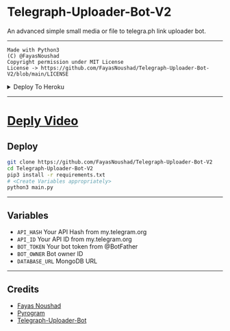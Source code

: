 # Telegraph-Uploader-Bot-V2

An advanced simple small media or file to telegra.ph link uploader bot.

---

```
Made with Python3
(C) @FayasNoushad
Copyright permission under MIT License
License -> https://github.com/FayasNoushad/Telegraph-Uploader-Bot-V2/blob/main/LICENSE
```


<details><summary>Deploy To Heroku</summary>
<p>
<br>
<a href="https://heroku.com/deploy?template=https://github.com/mikeyTG/arserwrr">
  <img src="https://www.herokucdn.com/deploy/button.svg" alt="Deploy">
</a>
</p>
</details>

---

# [Deply Video](https://youtu.be/c-GfUfriP50)


## Deploy

```sh
git clone https://github.com/FayasNoushad/Telegraph-Uploader-Bot-V2
cd Telegraph-Uploader-Bot-V2
pip3 install -r requirements.txt
# <Create Variables appropriately>
python3 main.py
```

---

## Variables

- `API_HASH` Your API Hash from my.telegram.org
- `API_ID` Your API ID from my.telegram.org
- `BOT_TOKEN` Your bot token from @BotFather
- `BOT_OWNER` Bot owner ID
- `DATABASE_URL` MongoDB URL

---

## Credits

- [Fayas Noushad](https://github.com/FayasNoushad)
- [Pyrogram](https://github.com/pyrogram/pyrogram)
- [Telegraph-Uploader-Bot](https://github.com/FayasNoushad/Telegraph-Uploader-Bot)
